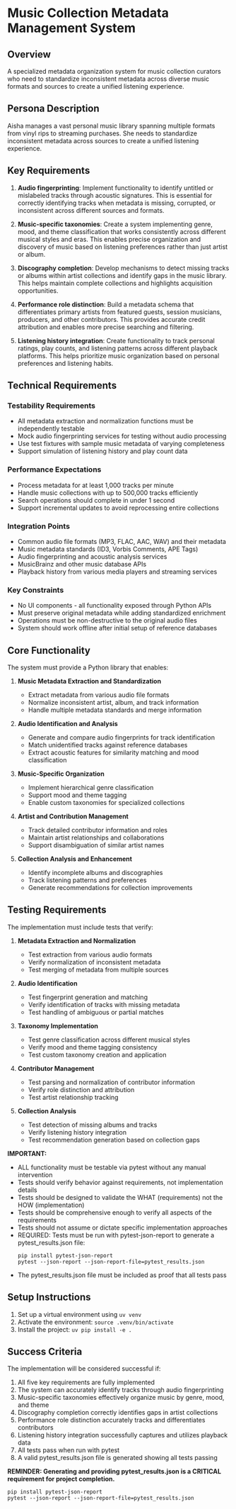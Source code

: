 # Music Collection Metadata Management System

## Overview
A specialized metadata organization system for music collection curators who need to standardize inconsistent metadata across diverse music formats and sources to create a unified listening experience.

## Persona Description
Aisha manages a vast personal music library spanning multiple formats from vinyl rips to streaming purchases. She needs to standardize inconsistent metadata across sources to create a unified listening experience.

## Key Requirements
1. **Audio fingerprinting**: Implement functionality to identify untitled or mislabeled tracks through acoustic signatures. This is essential for correctly identifying tracks when metadata is missing, corrupted, or inconsistent across different sources and formats.

2. **Music-specific taxonomies**: Create a system implementing genre, mood, and theme classification that works consistently across different musical styles and eras. This enables precise organization and discovery of music based on listening preferences rather than just artist or album.

3. **Discography completion**: Develop mechanisms to detect missing tracks or albums within artist collections and identify gaps in the music library. This helps maintain complete collections and highlights acquisition opportunities.

4. **Performance role distinction**: Build a metadata schema that differentiates primary artists from featured guests, session musicians, producers, and other contributors. This provides accurate credit attribution and enables more precise searching and filtering.

5. **Listening history integration**: Create functionality to track personal ratings, play counts, and listening patterns across different playback platforms. This helps prioritize music organization based on personal preferences and listening habits.

## Technical Requirements

### Testability Requirements
- All metadata extraction and normalization functions must be independently testable
- Mock audio fingerprinting services for testing without audio processing
- Use test fixtures with sample music metadata of varying completeness
- Support simulation of listening history and play count data

### Performance Expectations
- Process metadata for at least 1,000 tracks per minute
- Handle music collections with up to 500,000 tracks efficiently
- Search operations should complete in under 1 second
- Support incremental updates to avoid reprocessing entire collections

### Integration Points
- Common audio file formats (MP3, FLAC, AAC, WAV) and their metadata
- Music metadata standards (ID3, Vorbis Comments, APE Tags)
- Audio fingerprinting and acoustic analysis services
- MusicBrainz and other music database APIs
- Playback history from various media players and streaming services

### Key Constraints
- No UI components - all functionality exposed through Python APIs
- Must preserve original metadata while adding standardized enrichment
- Operations must be non-destructive to the original audio files
- System should work offline after initial setup of reference databases

## Core Functionality

The system must provide a Python library that enables:

1. **Music Metadata Extraction and Standardization**
   - Extract metadata from various audio file formats
   - Normalize inconsistent artist, album, and track information
   - Handle multiple metadata standards and merge information

2. **Audio Identification and Analysis**
   - Generate and compare audio fingerprints for track identification
   - Match unidentified tracks against reference databases
   - Extract acoustic features for similarity matching and mood classification

3. **Music-Specific Organization**
   - Implement hierarchical genre classification
   - Support mood and theme tagging
   - Enable custom taxonomies for specialized collections

4. **Artist and Contribution Management**
   - Track detailed contributor information and roles
   - Maintain artist relationships and collaborations
   - Support disambiguation of similar artist names

5. **Collection Analysis and Enhancement**
   - Identify incomplete albums and discographies
   - Track listening patterns and preferences
   - Generate recommendations for collection improvements

## Testing Requirements

The implementation must include tests that verify:

1. **Metadata Extraction and Normalization**
   - Test extraction from various audio formats
   - Verify normalization of inconsistent metadata
   - Test merging of metadata from multiple sources

2. **Audio Identification**
   - Test fingerprint generation and matching
   - Verify identification of tracks with missing metadata
   - Test handling of ambiguous or partial matches

3. **Taxonomy Implementation**
   - Test genre classification across different musical styles
   - Verify mood and theme tagging consistency
   - Test custom taxonomy creation and application

4. **Contributor Management**
   - Test parsing and normalization of contributor information
   - Verify role distinction and attribution
   - Test artist relationship tracking

5. **Collection Analysis**
   - Test detection of missing albums and tracks
   - Verify listening history integration
   - Test recommendation generation based on collection gaps

**IMPORTANT:**
- ALL functionality must be testable via pytest without any manual intervention
- Tests should verify behavior against requirements, not implementation details
- Tests should be designed to validate the WHAT (requirements) not the HOW (implementation)
- Tests should be comprehensive enough to verify all aspects of the requirements
- Tests should not assume or dictate specific implementation approaches
- REQUIRED: Tests must be run with pytest-json-report to generate a pytest_results.json file:
  ```
  pip install pytest-json-report
  pytest --json-report --json-report-file=pytest_results.json
  ```
- The pytest_results.json file must be included as proof that all tests pass

## Setup Instructions
1. Set up a virtual environment using `uv venv`
2. Activate the environment: `source .venv/bin/activate`
3. Install the project: `uv pip install -e .`

## Success Criteria

The implementation will be considered successful if:

1. All five key requirements are fully implemented
2. The system can accurately identify tracks through audio fingerprinting
3. Music-specific taxonomies effectively organize music by genre, mood, and theme
4. Discography completion correctly identifies gaps in artist collections
5. Performance role distinction accurately tracks and differentiates contributors
6. Listening history integration successfully captures and utilizes playback data
7. All tests pass when run with pytest
8. A valid pytest_results.json file is generated showing all tests passing

**REMINDER: Generating and providing pytest_results.json is a CRITICAL requirement for project completion.**
```
pip install pytest-json-report
pytest --json-report --json-report-file=pytest_results.json
```